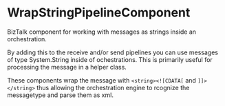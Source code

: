 # WrapStringPipelineComponent
BizTalk component for working with messages as strings inside an orchestration.

By adding this to the receive and/or send pipelines you can use messages of type System.String inside of ochestrations. This is primarily useful for processing the message in a helper class.

These components wrap the message with `<string><![CDATA[` and `]]></string>` thus allowing the orchestration engine to rcognize the messagetype and parse them as xml.